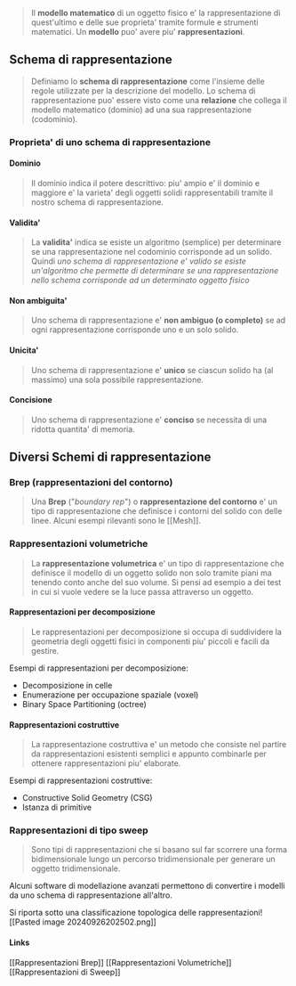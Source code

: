 >Il **modello matematico** di un oggetto fisico e' la rappresentazione di quest'ultimo e delle sue proprieta' tramite formule e strumenti matematici. Un **modello** puo' avere piu' **rappresentazioni**.

## Schema di rappresentazione
>Definiamo lo **schema di rappresentazione** come l'insieme delle regole utilizzate per la descrizione del modello. Lo schema di rappresentazione puo' essere visto come una **relazione** che collega il modello matematico (dominio) ad una sua rappresentazione (codominio).

### Proprieta' di uno schema di rappresentazione
#### Dominio
>Il dominio indica il potere descrittivo: piu' ampio e' il dominio e maggiore e' la varieta' degli oggetti solidi rappresentabili tramite il nostro schema di rappresentazione.

#### Validita'
>La **validita'** indica se esiste un algoritmo (semplice) per determinare se una rappresentazione nel codominio corrisponde ad un solido. Quindi *uno schema di rappresentazione e' valido se esiste un'algoritmo che permette di determinare se una rappresentazione nello schema corrisponde ad un determinato oggetto fisico*

#### Non ambiguita'
>Uno schema di rappresentazione e' **non ambiguo (o completo)** se ad ogni rappresentazione corrisponde uno e un solo solido.

#### Unicita'
>Uno schema di rappresentazione e' **unico** se ciascun solido ha (al massimo) una sola possibile rappresentazione.

#### Concisione
>Uno schema di rappresentazione e' **conciso** se necessita di una ridotta quantita' di memoria.


## Diversi Schemi di rappresentazione

### Brep (rappresentazioni del contorno)
>Una **Brep** ("*boundary rep*") o **rappresentazione del contorno** e' un tipo di rappresentazione che definisce i contorni del solido con delle linee. Alcuni esempi rilevanti sono le [[Mesh]].

### Rappresentazioni volumetriche
>La **rappresentazione volumetrica** e' un tipo di rappresentazione che definisce il modello di un oggetto solido non solo tramite piani ma tenendo conto anche del suo volume. Si pensi ad esempio a dei test in cui si vuole vedere se la luce passa attraverso un oggetto.

#### Rappresentazioni per decomposizione
>Le rappresentazioni per decomposizione si occupa di suddividere la geometria degli oggetti fisici in componenti piu' piccoli e facili da gestire.

Esempi di rappresentazioni per decomposizione:
- Decomposizione in celle 
- Enumerazione per occupazione spaziale (voxel)
- Binary Space Partitioning (octree)

#### Rappresentazioni costruttive
>La rappresentazione costruttiva e' un metodo che consiste nel partire da rappresentazioni esistenti semplici e appunto combinarle per ottenere rappresentazioni piu' elaborate.

Esempi di rappresentazioni costruttive:
- Constructive Solid Geometry (CSG)
- Istanza di primitive

### Rappresentazioni di tipo sweep
>Sono tipi di rappresentazioni che si basano sul far scorrere una forma bidimensionale lungo un percorso tridimensionale per generare un oggetto tridimensionale.

Alcuni software di modellazione avanzati permettono di convertire i modelli da uno schema di rappresentazione all'altro.

Si riporta sotto una classificazione topologica delle rappresentazioni![[Pasted image 20240926202502.png]]


#### Links
[[Rappresentazioni Brep]]
[[Rappresentazioni Volumetriche]]
[[Rappresentazioni di Sweep]]